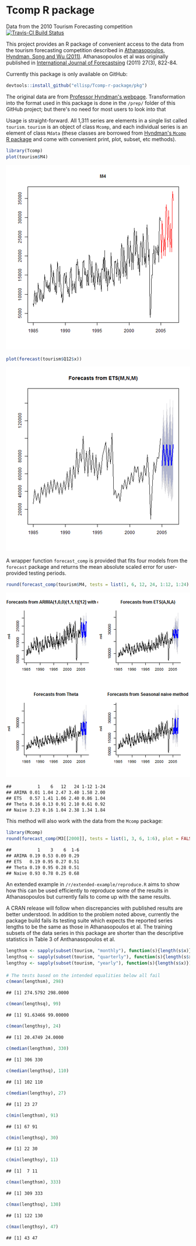 # Tcomp R package
Data from the 2010 Tourism Forecasting competition
[![Travis-CI Build Status](https://travis-ci.org/ellisp/Tcomp-r-package.svg?branch=master)](https://travis-ci.org/ellisp/Tcomp-r-package)

This project provides an R package of convenient access to the data from the tourism forecasting competition described in [Athanasopoulos, Hyndman, Song and Wu (2011)](http://robjhyndman.com/papers/the-tourism-forecasting-competition/). Athanasopoulos et al was originally published in [International Journal of Forecastsing](http://www.forecasters.org/ijf) (2011) 27(3), 822-84.

Currently this package is only available on GitHub:


```r
devtools::install_github("ellisp/Tcomp-r-package/pkg")
```

The original data are from [Professor Hyndman's webpage](http://robjhyndman.com/papers/the-tourism-forecasting-competition/).  Transformation into the format used in this package is done in the `/prep/` folder of this GitHub project; but there's no need for most users to look into that

Usage is straight-forward.  All 1,311 series are elements in a single list called `tourism`.  `tourism` is an object of class `Mcomp`, and each individual series is an element of class `Mdata` (these classes are borrowed from [Hyndman's `Mcomp` R package](https://cran.r-project.org/package=Mcomp) and come with convenient print, plot, subset, etc methods).


```r
library(Tcomp)
plot(tourism$M4)
```

![plot of chunk unnamed-chunk-2](figure/unnamed-chunk-2-1.png)

```r
plot(forecast(tourism$Q12$x))
```

![plot of chunk unnamed-chunk-2](figure/unnamed-chunk-2-2.png)

A wrapper function `forecast_comp` is provided that fits four models from the `forecast` package and returns the mean absolute scaled error for user-provided testing periods.

```r
round(forecast_comp(tourism$M4, tests = list(1, 6, 12, 24, 1:12, 1:24), plot = TRUE), 2)
```

![plot of chunk unnamed-chunk-3](figure/unnamed-chunk-3-1.png)

```
##          1    6   12   24 1-12 1-24
## ARIMA 0.01 1.04 2.47 3.40 1.58 2.00
## ETS   0.57 1.41 1.06 2.40 0.86 1.04
## Theta 0.16 0.13 0.91 2.10 0.61 0.92
## Naive 3.23 0.16 1.04 2.38 1.34 1.84
```

This method will also work with the data from the `Mcomp` package:


```r
library(Mcomp)
round(forecast_comp(M3[[2000]], tests = list(1, 3, 6, 1:6), plot = FALSE), 2)
```

```
##          1    3    6  1-6
## ARIMA 0.19 0.53 0.09 0.29
## ETS   0.19 0.95 0.27 0.51
## Theta 0.19 0.95 0.28 0.51
## Naive 0.93 0.78 0.25 0.68
```

An extended example in `/r/extended-example/reproduce.R` aims to show how this can be used efficiently to reproduce some of the results in Athanasopoulos but currently fails to come up with the same results.

A CRAN release will follow when discrepancies with published results are better understood.  In addition to the problem noted above, currently the package build fails its testing suite which expects the reported series lengths to be the same as those in Athanasopoulos et al.  The training subsets of the data series in this package are shorter than the descriptive statistics in Table 3 of Anthanasopoulos et al.


```r
lengthsm <- sapply(subset(tourism, "monthly"), function(s){length(s$x)})
lengthsq <- sapply(subset(tourism, "quarterly"), function(s){length(s$x)})
lengthsy <- sapply(subset(tourism, "yearly"), function(s){length(s$x)})

# The tests based on the intended equalities below all fail
c(mean(lengthsm), 298)
```

```
## [1] 274.5792 298.0000
```

```r
c(mean(lengthsq), 99)
```

```
## [1] 91.63466 99.00000
```

```r
c(mean(lengthsy), 24)
```

```
## [1] 20.4749 24.0000
```

```r
c(median(lengthsm), 330)
```

```
## [1] 306 330
```

```r
c(median(lengthsq), 110)
```

```
## [1] 102 110
```

```r
c(median(lengthsy), 27)
```

```
## [1] 23 27
```

```r
c(min(lengthsm), 91)
```

```
## [1] 67 91
```

```r
c(min(lengthsq), 30)
```

```
## [1] 22 30
```

```r
c(min(lengthsy), 11)
```

```
## [1]  7 11
```

```r
c(max(lengthsm), 333)
```

```
## [1] 309 333
```

```r
c(max(lengthsq), 130)
```

```
## [1] 122 130
```

```r
c(max(lengthsy), 47)
```

```
## [1] 43 47
```

